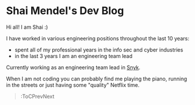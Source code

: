 # Shai Mendel's Dev Blog

Hi all!
I am Shai :)

I have worked in various engineering positions throughout the last 10 years:<br>
- spent all of my professional years in the info sec and cyber industries
- in the last 3 years I am an engineering team lead

Currently working as an engineering team lead in [Snyk](https://snyk.io).

When I am not coding you can probably find me playing the piano, running in the streets or just having some "quality" Netflix time.

> :ToCPrevNext